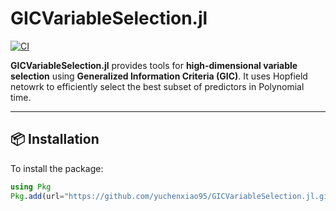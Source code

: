 # GICVariableSelection.jl

[![CI](https://github.com/yuchenxiao95/GICVariableSelection.jl/actions/workflows/ci.yml/badge.svg)](https://github.com/yuchenxiao95/GICVariableSelection.jl/actions)

**GICVariableSelection.jl** provides tools for **high-dimensional variable selection** using **Generalized Information Criteria (GIC)**. It uses Hopfield netowrk to efficiently select the best subset of predictors in Polynomial time.

---

## 📦 Installation

To install the package:

```julia
using Pkg
Pkg.add(url="https://github.com/yuchenxiao95/GICVariableSelection.jl.git")
